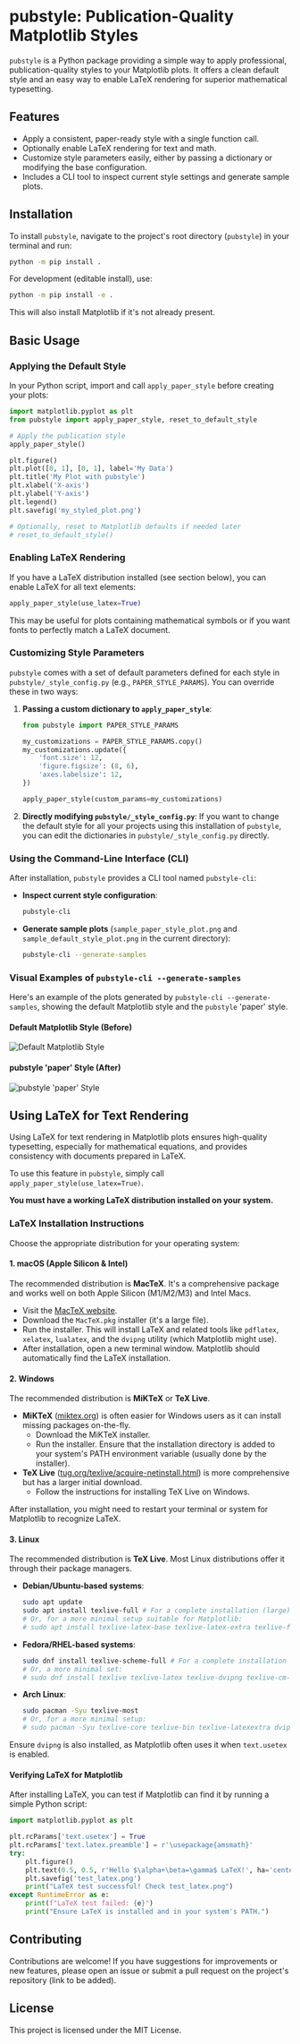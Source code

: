 # pubstyle: Publication-Quality Matplotlib Styles

`pubstyle` is a Python package providing a simple way to apply professional, publication-quality styles to your Matplotlib plots. It offers a clean default style and an easy way to enable LaTeX rendering for superior mathematical typesetting.

## Features

- Apply a consistent, paper-ready style with a single function call.
- Optionally enable LaTeX rendering for text and math.
- Customize style parameters easily, either by passing a dictionary or modifying the base configuration.
- Includes a CLI tool to inspect current style settings and generate sample plots.

## Installation

To install `pubstyle`, navigate to the project's root directory (`pubstyle`) in your terminal and run:

```bash
python -m pip install .
```

For development (editable install), use:

```bash
python -m pip install -e .
```

This will also install Matplotlib if it's not already present.

## Basic Usage

### Applying the Default Style

In your Python script, import and call `apply_paper_style` before creating your plots:

```python
import matplotlib.pyplot as plt
from pubstyle import apply_paper_style, reset_to_default_style

# Apply the publication style
apply_paper_style()

plt.figure()
plt.plot([0, 1], [0, 1], label='My Data')
plt.title('My Plot with pubstyle')
plt.xlabel('X-axis')
plt.ylabel('Y-axis')
plt.legend()
plt.savefig('my_styled_plot.png')

# Optionally, reset to Matplotlib defaults if needed later
# reset_to_default_style()
```

### Enabling LaTeX Rendering

If you have a LaTeX distribution installed (see section below), you can enable LaTeX for all text elements:

```python
apply_paper_style(use_latex=True)
```

This may be useful for plots containing mathematical symbols or if you want fonts to perfectly match a LaTeX document.

### Customizing Style Parameters

`pubstyle` comes with a set of default parameters defined for each style in `pubstyle/_style_config.py` (e.g., `PAPER_STYLE_PARAMS`). You can override these in two ways:

1. **Passing a custom dictionary to `apply_paper_style`**:

    ```python
    from pubstyle import PAPER_STYLE_PARAMS

    my_customizations = PAPER_STYLE_PARAMS.copy()
    my_customizations.update({
        'font.size': 12,
        'figure.figsize': (8, 6),
        'axes.labelsize': 12,
    })

    apply_paper_style(custom_params=my_customizations)
    ```

2. **Directly modifying `pubstyle/_style_config.py`**:
    If you want to change the default style for all your projects using this installation of `pubstyle`, you can edit the dictionaries in `pubstyle/_style_config.py` directly.

### Using the Command-Line Interface (CLI)

After installation, `pubstyle` provides a CLI tool named `pubstyle-cli`:

- **Inspect current style configuration**:

    ```bash
    pubstyle-cli
    ```

- **Generate sample plots** (`sample_paper_style_plot.png` and `sample_default_style_plot.png` in the current directory):

    ```bash
    pubstyle-cli --generate-samples
    ```

### Visual Examples of `pubstyle-cli --generate-samples`

Here's an example of the plots generated by `pubstyle-cli --generate-samples`, showing the default Matplotlib style and the `pubstyle` 'paper' style.

#### Default Matplotlib Style (Before)

![Default Matplotlib Style](./assets/sample_default_style_plot.png)

#### pubstyle 'paper' Style (After)

![pubstyle 'paper' Style](./assets/sample_paper_style_plot.png)

## Using LaTeX for Text Rendering

Using LaTeX for text rendering in Matplotlib plots ensures high-quality typesetting, especially for mathematical equations, and provides consistency with documents prepared in LaTeX.

To use this feature in `pubstyle`, simply call `apply_paper_style(use_latex=True)`.

**You must have a working LaTeX distribution installed on your system.**

### LaTeX Installation Instructions

Choose the appropriate distribution for your operating system:

#### 1. macOS (Apple Silicon & Intel)

The recommended distribution is **MacTeX**. It's a comprehensive package and works well on both Apple Silicon (M1/M2/M3) and Intel Macs.

- Visit the [MacTeX website](https://www.tug.org/mactex/).
- Download the `MacTeX.pkg` installer (it's a large file).
- Run the installer. This will install LaTeX and related tools like `pdflatex`, `xelatex`, `lualatex`, and the `dvipng` utility (which Matplotlib might use).
- After installation, open a new terminal window. Matplotlib should automatically find the LaTeX installation.

#### 2. Windows

The recommended distribution is **MiKTeX** or **TeX Live**.

- **MiKTeX** ([miktex.org](https://miktex.org/)) is often easier for Windows users as it can install missing packages on-the-fly.
  - Download the MiKTeX installer.
  - Run the installer. Ensure that the installation directory is added to your system's PATH environment variable (usually done by the installer).
- **TeX Live** ([tug.org/texlive/acquire-netinstall.html](https://www.tug.org/texlive/acquire-netinstall.html)) is more comprehensive but has a larger initial download.
  - Follow the instructions for installing TeX Live on Windows.

After installation, you might need to restart your terminal or system for Matplotlib to recognize LaTeX.

#### 3. Linux

The recommended distribution is **TeX Live**. Most Linux distributions offer it through their package managers.

- **Debian/Ubuntu-based systems**:

    ```bash
    sudo apt update
    sudo apt install texlive-full # For a complete installation (large)
    # Or, for a more minimal setup suitable for Matplotlib:
    # sudo apt install texlive-latex-base texlive-latex-extra texlive-fonts-recommended dvipng cm-super
    ```

- **Fedora/RHEL-based systems**:

    ```bash
    sudo dnf install texlive-scheme-full # For a complete installation
    # Or, a more minimal set:
    # sudo dnf install texlive texlive-latex texlive-dvipng texlive-cm-super texlive-collection-fontsrecommended
    ```

- **Arch Linux**:

    ```bash
    sudo pacman -Syu texlive-most
    # Or, for a more minimal setup:
    # sudo pacman -Syu texlive-core texlive-bin texlive-latexextra dvipng
    ```

Ensure `dvipng` is also installed, as Matplotlib often uses it when `text.usetex` is enabled.

#### Verifying LaTeX for Matplotlib

After installing LaTeX, you can test if Matplotlib can find it by running a simple Python script:

```python
import matplotlib.pyplot as plt

plt.rcParams['text.usetex'] = True
plt.rcParams['text.latex.preamble'] = r'\usepackage{amsmath}'
try:
    plt.figure()
    plt.text(0.5, 0.5, r'Hello $\alpha+\beta=\gamma$ LaTeX!', ha='center')
    plt.savefig('test_latex.png')
    print("LaTeX test successful! Check test_latex.png")
except RuntimeError as e:
    print(f"LaTeX test failed: {e}")
    print("Ensure LaTeX is installed and in your system's PATH.")
```

## Contributing

Contributions are welcome! If you have suggestions for improvements or new features, please open an issue or submit a pull request on the project's repository (link to be added).

## License

This project is licensed under the MIT License.
